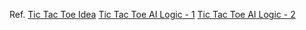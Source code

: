 Ref.
[Tic Tac Toe Idea](https://github.com/EcutDavid/react-native-tic-tac-toe)
[Tic Tac Toe AI Logic - 1](https://medium.com/@alialaa/tic-tac-toe-with-javascript-es2015-ai-player-with-minimax-algorithm-59f069f46efa)
[Tic Tac Toe AI Logic - 2](https://www.freecodecamp.org/news/how-to-make-your-tic-tac-toe-game-unbeatable-by-using-the-minimax-algorithm-9d690bad4b37/)